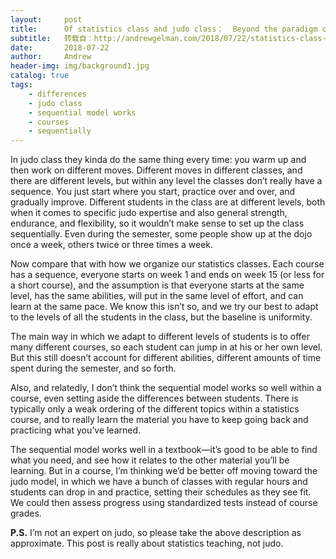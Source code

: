 ```yaml
---
layout:     post
title:      Of statistics class and judo class：  Beyond the paradigm of sequential education
subtitle:   转载自：http://andrewgelman.com/2018/07/22/statistics-class-judo-class-beyond-paradigm-sequential-education/
date:       2018-07-22
author:     Andrew
header-img: img/background1.jpg
catalog: true
tags:
    - differences
    - judo class
    - sequential model works
    - courses
    - sequentially
---
```




In judo class they kinda do the same thing every time: you warm up and then work on different moves. Different moves in different classes, and there are different levels, but within any level the classes don’t really have a sequence. You just start where you start, practice over and over, and gradually improve. Different students in the class are at different levels, both when it comes to specific judo expertise and also general strength, endurance, and flexibility, so it wouldn’t make sense to set up the class sequentially. Even during the semester, some people show up at the dojo once a week, others twice or three times a week.

Now compare that with how we organize our statistics classes. Each course has a sequence, everyone starts on week 1 and ends on week 15 (or less for a short course), and the assumption is that everyone starts at the same level, has the same abilities, will put in the same level of effort, and can learn at the same pace. We know this isn’t so, and we try our best to adapt to the levels of all the students in the class, but the baseline is uniformity.

The main way in which we adapt to different levels of students is to offer many different courses, so each student can jump in at his or her own level. But this still doesn’t account for different abilities, different amounts of time spent during the semester, and so forth.

Also, and relatedly, I don’t think the sequential model works so well within a course, even setting aside the differences between students. There is typically only a weak ordering of the different topics within a statistics course, and to really learn the material you have to keep going back and practicing what you’ve learned.

The sequential model works well in a textbook—it’s good to be able to find what you need, and see how it relates to the other material you’ll be learning. But in a course, I’m thinking we’d be better off moving toward the judo model, in which we have a bunch of classes with regular hours and students can drop in and practice, setting their schedules as they see fit. We could then assess progress using standardized tests instead of course grades.

**P.S.** I’m not an expert on judo, so please take the above description as approximate. This post is really about statistics teaching, not judo.


